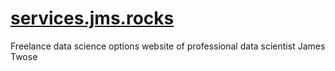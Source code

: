# [services.jms.rocks](https://services.jms.rocks)
Freelance data science options website of professional data scientist James Twose 
